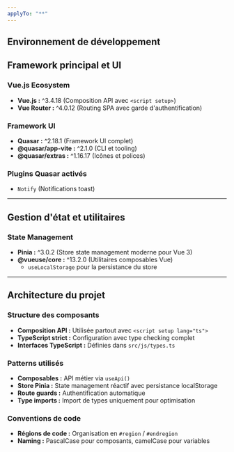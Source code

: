 ```yaml
---
applyTo: "**"
---
```


## Environnement de développement

## Framework principal et UI

### Vue.js Ecosystem
- **Vue.js :** ^3.4.18 (Composition API avec `<script setup>`)
- **Vue Router :** ^4.0.12 (Routing SPA avec garde d'authentification)

### Framework UI
- **Quasar :** ^2.18.1 (Framework UI complet)
- **@quasar/app-vite :** ^2.1.0 (CLI et tooling)
- **@quasar/extras :** ^1.16.17 (Icônes et polices)

### Plugins Quasar activés
- `Notify` (Notifications toast)

---

## Gestion d'état et utilitaires

### State Management
- **Pinia :** ^3.0.2 (Store state management moderne pour Vue 3)
- **@vueuse/core :** ^13.2.0 (Utilitaires composables Vue)
  - `useLocalStorage` pour la persistance du store

---

## Architecture du projet

### Structure des composants
- **Composition API :** Utilisée partout avec `<script setup lang="ts">`
- **TypeScript strict :** Configuration avec type checking complet
- **Interfaces TypeScript :** Définies dans `src/js/types.ts`

### Patterns utilisés
- **Composables :** API métier via `useApi()`
- **Store Pinia :** State management réactif avec persistance localStorage
- **Route guards :** Authentification automatique
- **Type imports :** Import de types uniquement pour optimisation

### Conventions de code
- **Régions de code :** Organisation en `#region` / `#endregion`
- **Naming :** PascalCase pour composants, camelCase pour variables
